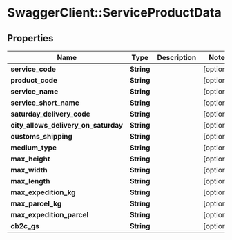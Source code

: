 # SwaggerClient::ServiceProductData

## Properties
Name | Type | Description | Notes
------------ | ------------- | ------------- | -------------
**service_code** | **String** |  | [optional] 
**product_code** | **String** |  | [optional] 
**service_name** | **String** |  | [optional] 
**service_short_name** | **String** |  | [optional] 
**saturday_delivery_code** | **String** |  | [optional] 
**city_allows_delivery_on_saturday** | **String** |  | [optional] 
**customs_shipping** | **String** |  | [optional] 
**medium_type** | **String** |  | [optional] 
**max_height** | **String** |  | [optional] 
**max_width** | **String** |  | [optional] 
**max_length** | **String** |  | [optional] 
**max_expedition_kg** | **String** |  | [optional] 
**max_parcel_kg** | **String** |  | [optional] 
**max_expedition_parcel** | **String** |  | [optional] 
**cb2c_gs** | **String** |  | [optional] 


